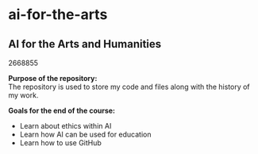 # ai-for-the-arts

## AI for the Arts and Humanities

2668855

**Purpose of the repository:**   
The repository is used to store my code and files along with the history of my work.

**Goals for the end of the course:**
- Learn about ethics within AI
- Learn how AI can be used for education
- Learn how to use GitHub
